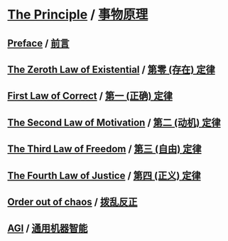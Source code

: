 # [The Principle](en/) / [事物原理](zh/)

## [Preface](en/PREFACE.md) / [前言](zh/PREFACE.md)

## [The Zeroth Law of Existential](en/THE-0th-LAW.md) / [第零 (存在) 定律](zh/THE-0th-LAW.md)

## [First Law of Correct](en/THE-1st-LAW.md) / [第一 (正确) 定律](zh/THE-1st-LAW.md)

## [The Second Law of Motivation](en/THE-2nd-LAW.md) / [第二 (动机) 定律](zh/THE-2nd-LAW.md)

## [The Third Law of Freedom](en/THE-3rd-LAW.md) / [第三 (自由) 定律](zh/THE-3rd-LAW.md)

## [The Fourth Law of Justice](en/THE-4th-LAW.md) / [第四 (正义) 定律](zh/THE-4th-LAW.md)

## [Order out of chaos](en/ORDER-OUT-OF-CHAOS.md) / [拨乱反正](zh/ORDER-OUT-OF-CHAOS.md)

## [AGI](en/AGI.md) / [通用机器智能](zh/AGI.md)
